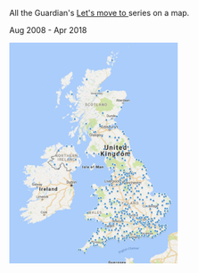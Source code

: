 
All the Guardian's [Let's move to ](https://www.theguardian.com/money/series/letsmoveto) series on a map. 

Aug 2008 - Apr 2018

<img src="./docs/lets-move-to.png" width="60%" />
